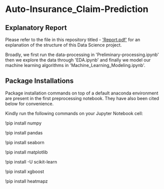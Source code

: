 # Auto-Insurance_Claim-Prediction

## Explanatory Report 
Please refer to the file in this repository titled - <a href="https://github.com/ranganathvaikuntham/Auto-Insurance_Claim-Prediction/blob/main/Descartes_Underwriting_Assessment_Report.pdf">'Report.pdf'</a>
 for an explanation of the structure of this Data Science project.

Broadly, we first run the data-processing in 'Preliminary-processing.ipynb' then we explore the data through 'EDA.ipynb' and finally we model our machine learning algorithms in 'Machine_Learning_Modeling.ipynb'.

## Package Installations
Package installation commands on top of a default anaconda environment are present in the first preprocessing notebook. They have also been cited below for convenience.

Kindly run the following commands on your Jupyter Notebook cell:

!pip install numpy 

!pip install pandas 

!pip install seaborn 

!pip install matplotlib 

!pip install -U scikit-learn

!pip install xgboost

!pip install heatmapz

